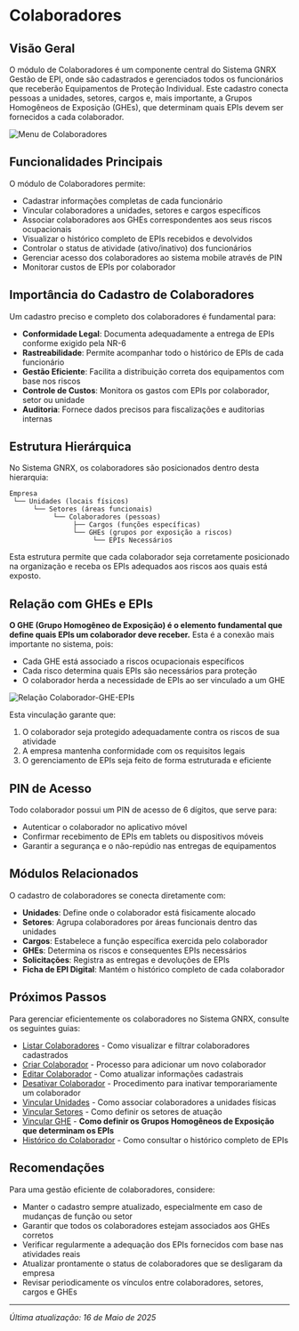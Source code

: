 # Colaboradores

## Visão Geral

O módulo de Colaboradores é um componente central do Sistema GNRX Gestão de EPI, onde são cadastrados e gerenciados todos os funcionários que receberão Equipamentos de Proteção Individual. Este cadastro conecta pessoas a unidades, setores, cargos e, mais importante, a Grupos Homogêneos de Exposição (GHEs), que determinam quais EPIs devem ser fornecidos a cada colaborador.

![Menu de Colaboradores](../../../assets/images/menu-colaboradores.png)

## Funcionalidades Principais

O módulo de Colaboradores permite:

- Cadastrar informações completas de cada funcionário
- Vincular colaboradores a unidades, setores e cargos específicos
- Associar colaboradores aos GHEs correspondentes aos seus riscos ocupacionais
- Visualizar o histórico completo de EPIs recebidos e devolvidos
- Controlar o status de atividade (ativo/inativo) dos funcionários
- Gerenciar acesso dos colaboradores ao sistema mobile através de PIN
- Monitorar custos de EPIs por colaborador

## Importância do Cadastro de Colaboradores

Um cadastro preciso e completo dos colaboradores é fundamental para:

- **Conformidade Legal**: Documenta adequadamente a entrega de EPIs conforme exigido pela NR-6
- **Rastreabilidade**: Permite acompanhar todo o histórico de EPIs de cada funcionário
- **Gestão Eficiente**: Facilita a distribuição correta dos equipamentos com base nos riscos
- **Controle de Custos**: Monitora os gastos com EPIs por colaborador, setor ou unidade
- **Auditoria**: Fornece dados precisos para fiscalizações e auditorias internas

## Estrutura Hierárquica

No Sistema GNRX, os colaboradores são posicionados dentro desta hierarquia:

```
Empresa
 └── Unidades (locais físicos)
      └── Setores (áreas funcionais)
           └── Colaboradores (pessoas)
                ├── Cargos (funções específicas)
                └── GHEs (grupos por exposição a riscos)
                     └── EPIs Necessários
```

Esta estrutura permite que cada colaborador seja corretamente posicionado na organização e receba os EPIs adequados aos riscos aos quais está exposto.

## Relação com GHEs e EPIs

**O GHE (Grupo Homogêneo de Exposição) é o elemento fundamental que define quais EPIs um colaborador deve receber.** Esta é a conexão mais importante no sistema, pois:

- Cada GHE está associado a riscos ocupacionais específicos
- Cada risco determina quais EPIs são necessários para proteção
- O colaborador herda a necessidade de EPIs ao ser vinculado a um GHE

![Relação Colaborador-GHE-EPIs](../../../assets/images/relacao-colaborador-ghe-epis.png)

Esta vinculação garante que:
1. O colaborador seja protegido adequadamente contra os riscos de sua atividade
2. A empresa mantenha conformidade com os requisitos legais
3. O gerenciamento de EPIs seja feito de forma estruturada e eficiente

## PIN de Acesso

Todo colaborador possui um PIN de acesso de 6 dígitos, que serve para:
- Autenticar o colaborador no aplicativo móvel
- Confirmar recebimento de EPIs em tablets ou dispositivos móveis
- Garantir a segurança e o não-repúdio nas entregas de equipamentos

## Módulos Relacionados

O cadastro de colaboradores se conecta diretamente com:

- **Unidades**: Define onde o colaborador está fisicamente alocado
- **Setores**: Agrupa colaboradores por áreas funcionais dentro das unidades
- **Cargos**: Estabelece a função específica exercida pelo colaborador
- **GHEs**: Determina os riscos e consequentes EPIs necessários
- **Solicitações**: Registra as entregas e devoluções de EPIs
- **Ficha de EPI Digital**: Mantém o histórico completo de cada colaborador

## Próximos Passos

Para gerenciar eficientemente os colaboradores no Sistema GNRX, consulte os seguintes guias:

- [Listar Colaboradores](./listar-colaboradores.md) - Como visualizar e filtrar colaboradores cadastrados
- [Criar Colaborador](./criar-colaborador.md) - Processo para adicionar um novo colaborador
- [Editar Colaborador](./editar-colaborador.md) - Como atualizar informações cadastrais
- [Desativar Colaborador](./desativar-colaborador.md) - Procedimento para inativar temporariamente um colaborador
- [Vincular Unidades](./vincular-unidades.md) - Como associar colaboradores a unidades físicas
- [Vincular Setores](./vincular-setores.md) - Como definir os setores de atuação
- [Vincular GHE](./vincular-ghe.md) - **Como definir os Grupos Homogêneos de Exposição que determinam os EPIs**
- [Histórico do Colaborador](./historico-colaborador.md) - Como consultar o histórico completo de EPIs

## Recomendações

Para uma gestão eficiente de colaboradores, considere:

- Manter o cadastro sempre atualizado, especialmente em caso de mudanças de função ou setor
- Garantir que todos os colaboradores estejam associados aos GHEs corretos
- Verificar regularmente a adequação dos EPIs fornecidos com base nas atividades reais
- Atualizar prontamente o status de colaboradores que se desligaram da empresa
- Revisar periodicamente os vínculos entre colaboradores, setores, cargos e GHEs

---

*Última atualização: 16 de Maio de 2025*